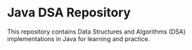 # Java DSA Repository

This repository contains Data Structures and Algorithms (DSA) implementations in Java for learning and practice.
